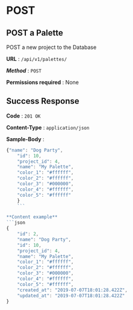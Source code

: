 # POST

## POST a Palette
POST a new project to the Database

**URL** : `/api/v1/palettes/`

***Method*** : `POST`

**Permissions required** : None

## Success Response

**Code** : `201 OK`

**Content-Type** : `application/json`

**Sample-Body** : 
```js
{"name": "Dog Party",
    "id": 10,
    "project_id": 4,
    "name": "My Palette",
    "color_1": "#ffffff",
    "color_2": "#ffffff",
    "color_3": "#000000",
    "color_4": "#ffffff",
    "color_5": "#ffffff"
    }
    ```

**Content example**
```json
{
    "id": 2,
    "name": "Dog Party",
    "id": 10,
    "project_id": 4,
    "name": "My Palette",
    "color_1": "#ffffff",
    "color_2": "#ffffff",
    "color_3": "#000000",
    "color_4": "#ffffff",
    "color_5": "#ffffff",
    "created_at": "2019-07-07T18:01:28.422Z",
    "updated_at": "2019-07-07T18:01:28.422Z"
}
```
